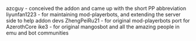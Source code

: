 azcguy - conceived the addon and came up with the short PP abbreviation
liyunfan1223 - for maintaining mod-playerbots, and extending the server side to help addon devs
ZhengPeiRu21 - for original mod-playerbots port for AzerothCore
ike3 - for original mangosbot
and all the amazing people in emu and bot communities